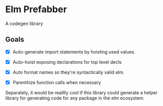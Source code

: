 # Elm Prefabber

A codegen library


## Goals 
- [x] Auto-generate import statements by hoisting used values.
- [x] Auto-hoist exposing declarations for top level decls
- [x] Auto format names so they're syntactically valid elm.
- [x] Parenthize function calls when necessary


Separately, it would be realllly cool if this library could generate a helper library for generating code for any package in the elm ecosystem.


